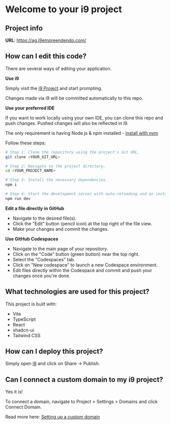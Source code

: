 # Welcome to your i9 project

## Project info

**URL**: https://ag.i9empreendendo.com/

## How can I edit this code?

There are several ways of editing your application.

**Use i9**

Simply visit the [i9 Project](https://ag.i9empreendendo.com/) and start prompting.

Changes made via i9 will be committed automatically to this repo.

**Use your preferred IDE**

If you want to work locally using your own IDE, you can clone this repo and push changes. Pushed changes will also be reflected in i9.

The only requirement is having Node.js & npm installed - [install with nvm](https://github.com/nvm-sh/nvm#installing-and-updating)

Follow these steps:

```sh
# Step 1: Clone the repository using the project's Git URL.
git clone <YOUR_GIT_URL>

# Step 2: Navigate to the project directory.
cd <YOUR_PROJECT_NAME>

# Step 3: Install the necessary dependencies.
npm i

# Step 4: Start the development server with auto-reloading and an instant preview.
npm run dev
```

**Edit a file directly in GitHub**

- Navigate to the desired file(s).
- Click the "Edit" button (pencil icon) at the top right of the file view.
- Make your changes and commit the changes.

**Use GitHub Codespaces**

- Navigate to the main page of your repository.
- Click on the "Code" button (green button) near the top right.
- Select the "Codespaces" tab.
- Click on "New codespace" to launch a new Codespace environment.
- Edit files directly within the Codespace and commit and push your changes once you're done.

## What technologies are used for this project?

This project is built with:

- Vite
- TypeScript
- React
- shadcn-ui
- Tailwind CSS

## How can I deploy this project?

Simply open [i9](https://ag.i9empreendendo.com/) and click on Share -> Publish.

## Can I connect a custom domain to my i9 project?

Yes it is!

To connect a domain, navigate to Project > Settings > Domains and click Connect Domain.

Read more here: [Setting up a custom domain](https://ag.i9empreendendo.com/)
